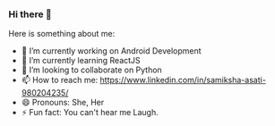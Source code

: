 ### Hi there 👋

<!-- **samiksha-prog/samiksha-prog** is a ✨ _special_ ✨ repository because its `README.md` (this file) appears on your GitHub profile. -->

Here is something about me:

- 🔭 I’m currently working on Android Development
- 🌱 I’m currently learning ReactJS
- 👯 I’m looking to collaborate on Python
- 📫 How to reach me: https://www.linkedin.com/in/samiksha-asati-980204235/
- 😄 Pronouns: She, Her
- ⚡ Fun fact: You can't hear me Laugh.

